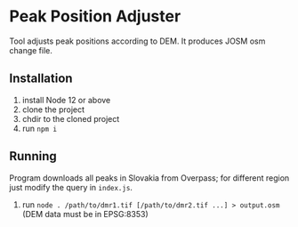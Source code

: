 # Peak Position Adjuster

Tool adjusts peak positions according to DEM. It produces JOSM osm change file.

## Installation

1. install Node 12 or above
1. clone the project
1. chdir to the cloned project
1. run `npm i`

## Running

Program downloads all peaks in Slovakia from Overpass; for different region just modify the query in `index.js`.

1. run `node . /path/to/dmr1.tif [/path/to/dmr2.tif ...] > output.osm` (DEM data must be in EPSG:8353)
